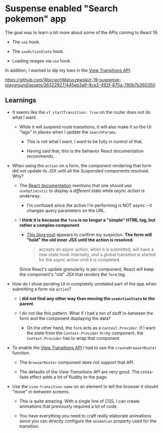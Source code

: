 # Suspense enabled "Search pokemon" app

The goal was to learn a bit more about some of the APIs coming to React 19.

- The `use` hook.

- The `useActionState` hook.

- Loading images via `use` hook.

In addition, I wanted to dip my toes in the [View Transitions API](https://developer.mozilla.org/en-US/docs/Web/API/View_Transitions_API).

https://github.com/WojciechMatuszewski/r-19-suspense-playground/assets/26322927/445eb3a9-9ce2-492f-870a-780b7b260350

## Learnings

- It seems like the `v7_startTransition: true` on the router does not do what I want.

  - While it will suspend route transitions, it will also make it so the UI "lags" in places when I update the `searchParams`.

    - This is not what I want. I want to be fully in control of that.

    - Having said that, this is the behavior React documentation recommends.

- When using the `action` on a form, the component rendering that form did not update its JSX until all the _Suspended_ components resolved. Why?

  - The [React documentation](https://react.dev/reference/react/useOptimistic#use) mentions that one should use `useOptimistic` to display a _different_ state while _async action_ is underway.

    - I'm confused since the action I'm performing is NOT async – it changes query parameters on the URL.

  - I **think it is because the `form` is no longer a "simple" HTML tag, but rather a complex component**.

    - [This blog post](https://jser.dev/2024-03-20-how-does-useoptimisticwork-internally-in-react/#44-form-now-accepts-async-action) appears to confirm my suspicion. **The form will "hold" the old inner JSX until the action is resolved**.

      > <form/> accepts an async action, when it is submitted, <form/> will have a new state hook internally, and a global transition is started for the async action until it is completed.

    Since React's update granularity is per component, React will keep the component's "old" JSX that renders the `form` tag.

- How do I show pending UI in completely unrelated part of the app when submitting a form via `action`?

  - I **did not find any other way than moving the `useActionState` to the parent**.

  - I do not like this pattern. What if I had a ton of stuff in-between the form and the component displaying the data?

    - On the other hand, the `form` acts as a `Context.Provider`. If I want the state from the `Context.Provider` in my component, the `Context.Provider` has to wrap that component.

- To enable the [View Transitions API](https://developer.mozilla.org/en-US/docs/Web/API/View_Transitions_API) I had to use the `createBrowserRouter` function.

  - The `BrowserRouter` component does not support that API.

  - The defaults of the _View Transitions API_ are very good. The cross-fade effect adds a lot of fluidity to the page.

- Use the `view-transition-name` on an element to tell the browser it should "move" in-between screens.

  - This is quite amazing. With a single line of CSS, I can create animations that previously required a lot of code.

  - You have everything you need to craft really elaborate animations since you can directly configure the `animation` property used for the transition.
